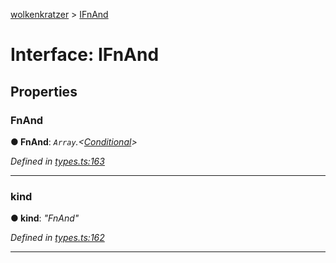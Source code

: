 [wolkenkratzer](../README.md) > [IFnAnd](../interfaces/ifnand.md)



# Interface: IFnAnd


## Properties
<a id="fnand"></a>

###  FnAnd

**●  FnAnd**:  *`Array`.<[Conditional](../#conditional)>* 

*Defined in [types.ts:163](https://github.com/arminhammer/wolkenkratzer/blob/d70dabd/src/types.ts#L163)*





___

<a id="kind"></a>

###  kind

**●  kind**:  *"FnAnd"* 

*Defined in [types.ts:162](https://github.com/arminhammer/wolkenkratzer/blob/d70dabd/src/types.ts#L162)*





___


